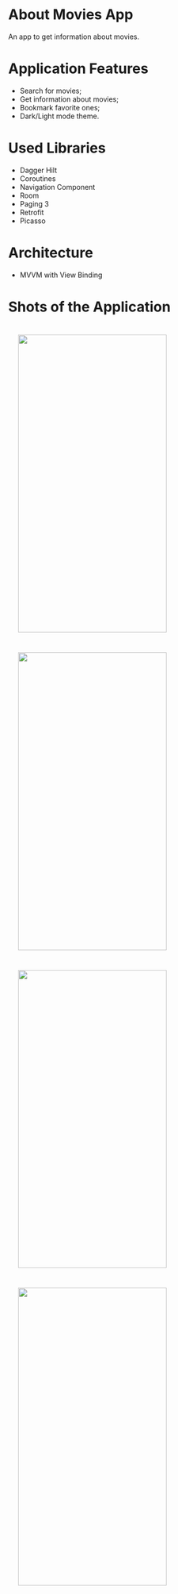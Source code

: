 # About Movies App
An app to get information about movies.



# Application Features
- Search for movies;
- Get information about movies;
- Bookmark favorite ones;
- Dark/Light mode theme.




# Used Libraries
- Dagger Hilt
- Coroutines
- Navigation Component
- Room
- Paging 3
- Retrofit
- Picasso




# Architecture
- MVVM with View Binding


# Shots of the Application
<div style="display:inline-block">
<img src="https://user-images.githubusercontent.com/73879728/139598416-e58cad31-a086-4b8f-bef3-3457a864842d.jpg" width="300" height="600" style="margin:20px">
<img src="https://user-images.githubusercontent.com/73879728/139598415-19bdeafa-2642-411d-bd50-081401bf585b.jpg" width="300" height="600" style="margin:20px">
<img src="https://user-images.githubusercontent.com/73879728/139598414-ee598352-47f6-497d-ba34-565b7f427a0b.jpg" width="300" height="600" style="margin:20px">
<img src="https://user-images.githubusercontent.com/73879728/139598413-4f5c2080-c922-468e-9c37-f9d9830786b5.jpg" width="300" height="600" style="margin:20px">
</div>
